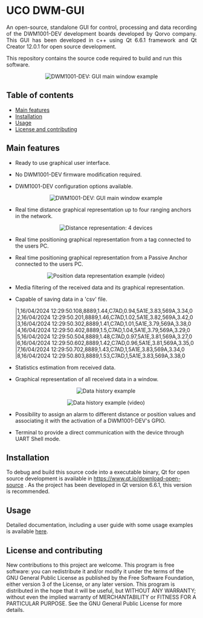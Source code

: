 # UCO DWM-GUI

<p align="justify">
An open-source, standalone GUI for control, processing and data recording of the DWM1001-DEV development boards developed by Qorvo company.
This GUI has been developed in c++ using Qt 6.6.1 framework and Qt Creator 12.0.1 for open source development.

This repository contains the source code required to build and run this software.

</p>
</p>

<p align="center">
  <img src="https://github.com/Antoi11/DWM1001-DEV-GUI/blob/main/media/mainwindow_example.png" alt="DWM1001-DEV: GUI main window example"/>
</p>

<h2>Table of contents</h2>
<p align="justify">
<ul>
<li><a href="#MainFeatures">Main features</a></li>
<li><a href="#Installation">Installation</a></li>
<li><a href="#Usage">Usage</a></li>
<li><a href="#LicenseContributing">License and contributing</a></li>
</ul>
</p>

<h2 name="MainFeatures">Main features</h2>

- Ready to use graphical user interface.
  
- No DWM1001-DEV firmware modification required.
  
- DWM1001-DEV configuration options available.

  <p align="center">
    <img src="https://github.com/AntonioRuizR/UCO-DWM-GUI/blob/main/media/config_wind.png" alt="DWM1001-DEV: GUI main window example"/>
  </p>
  
- Real time distance graphical representation up to four ranging anchors in the network.
  
  <p align="center">
    <img src="https://github.com/AntonioRuizR/UCO-DWM-GUI/blob/main/media/Graph_4_distances.gif" alt="Distance representation: 4 devices"/>
  </p>

- Real time positioning graphical representation from a tag connected to the users PC.
- Real time positioning graphical representation from a Passive Anchor connected to the users PC.

  <p align="center">
    <img src="https://github.com/AntonioRuizR/UCO-DWM-GUI/blob/main/media/Graph_position.gif" alt="Position data representation example (video)"/>
  </p>

- Media filtering of the received data and its graphical representation.
- Capable of saving data in a 'csv' file.

    |1,16/04/2024 12:29:50.108,8889,1.44,C7AD,0.94,5A1E,3.83,569A,3.34,0
    |2,16/04/2024 12:29:50.201,8889,1.46,C7AD,1.02,5A1E,3.82,569A,3.42,0
    |3,16/04/2024 12:29:50.302,8889,1.41,C7AD,1.01,5A1E,3.79,569A,3.38,0
    |4,16/04/2024 12:29:50.402,8889,1.5,C7AD,1.04,5A1E,3.79,569A,3.29,0
    |5,16/04/2024 12:29:50.504,8889,1.48,C7AD,0.97,5A1E,3.81,569A,3.27,0
    |6,16/04/2024 12:29:50.602,8889,1.42,C7AD,0.96,5A1E,3.81,569A,3.35,0
    |7,16/04/2024 12:29:50.702,8889,1.43,C7AD,1,5A1E,3.83,569A,3.34,0
    |8,16/04/2024 12:29:50.803,8889,1.53,C7AD,1,5A1E,3.83,569A,3.38,0


- Statistics estimation from received data.
- Graphical representation of all received data in a window.

  <p align="center">
    <img src="https://github.com/AntonioRuizR/UCO-DWM-GUI/blob/main/media/graph_history.png" alt="Data history example"/>
  </p>
  <p align="center">
    <img src="https://github.com/AntonioRuizR/UCO-DWM-GUI/blob/main/media/graph_history_video.gif" alt="Data history example (video)"/>
  </p>

- Possibility to assign an alarm to different distance or position values and associating it with the activation of a DWM1001-DEV's GPIO.
- Terminal to provide a direct communication with the device through UART Shell mode.

<h2 name="Installation">Installation</h2>

To debug and build this source code into a executable binary, Qt for open source development is available in https://www.qt.io/download-open-source . As the project has been developed in Qt version 6.6.1, this version is recommended.

<h2 name="Usage">Usage</h2>

Detailed documentation, including a user guide with some usage examples is available [here](https://github.com/AntonioRuizR/UCO-DWM-GUI/blob/main/User%20Guide.pdf).

<h2 name="LicenseContributing">License and contributing</h2>

New contributions to this project are welcome.
This program is free software: you can redistribute it and/or modify it under the terms of the GNU General Public License as published by the Free Software Foundation, either version 3 of the License, or any later version.
This program is distributed in the hope that it will be useful, but WITHOUT ANY WARRANTY; without even the implied warranty of MERCHANTABILITY or FITNESS FOR A PARTICULAR PURPOSE. See the GNU General Public License for more details.
